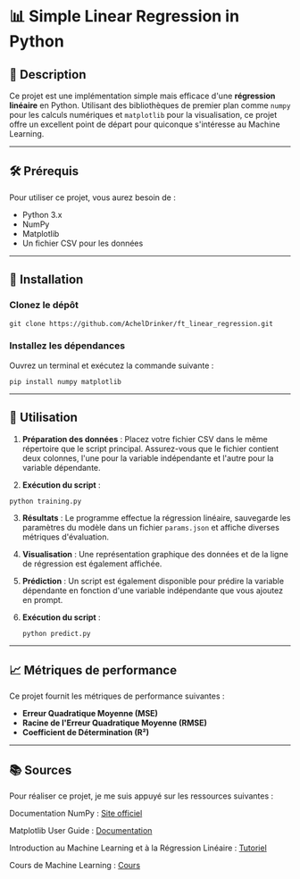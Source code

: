 # 📊 Simple Linear Regression in Python

## 📝 Description

Ce projet est une implémentation simple mais efficace d'une **régression linéaire** en Python. Utilisant des bibliothèques de premier plan comme `numpy` pour les calculs numériques et `matplotlib` pour la visualisation, ce projet offre un excellent point de départ pour quiconque s'intéresse au Machine Learning.

---

## 🛠 Prérequis

Pour utiliser ce projet, vous aurez besoin de :

- Python 3.x
- NumPy
- Matplotlib
- Un fichier CSV pour les données

---

## 🚀 Installation

### Clonez le dépôt

```
git clone https://github.com/AchelDrinker/ft_linear_regression.git
```

### Installez les dépendances

Ouvrez un terminal et exécutez la commande suivante :

```
pip install numpy matplotlib
```

---

## 🎯 Utilisation

1. **Préparation des données** : Placez votre fichier CSV dans le même répertoire que le script principal. Assurez-vous que le fichier contient deux colonnes, l'une pour la variable indépendante et l'autre pour la variable dépendante.

2. **Exécution du script** :

```
python training.py
```

3. **Résultats** : Le programme effectue la régression linéaire, sauvegarde les paramètres du modèle dans un fichier `params.json` et affiche diverses métriques d'évaluation.

4. **Visualisation** : Une représentation graphique des données et de la ligne de régression est également affichée.

5. **Prédiction** : Un script est également disponible pour prédire la variable dépendante en fonction d'une variable indépendante que vous ajoutez en prompt.

6. **Exécution du script** :
   ```
   python predict.py
   ```

---

## 📈 Métriques de performance

Ce projet fournit les métriques de performance suivantes :

- **Erreur Quadratique Moyenne (MSE)**
- **Racine de l'Erreur Quadratique Moyenne (RMSE)**
- **Coefficient de Détermination (R²)**

---

## 📚 Sources
Pour réaliser ce projet, je me suis appuyé sur les ressources suivantes :

Documentation NumPy : [Site officiel](https://numpy.org/doc/)

Matplotlib User Guide : [Documentation](https://matplotlib.org/stable/users/index.html)

Introduction au Machine Learning et à la Régression Linéaire : [Tutoriel](https://www.youtube.com/playlist?list=PLO_fdPEVlfKqUF5BPKjGSh7aV9aBshrpY)

Cours de Machine Learning : [Cours](https://github.com/AchelDrinker/ft_linear_regression/blob/b7bed1a2e93af3d0f90375b98e79e193e2c02f8b/Apprendre_le_ML_en_une_semaine.pdf)
